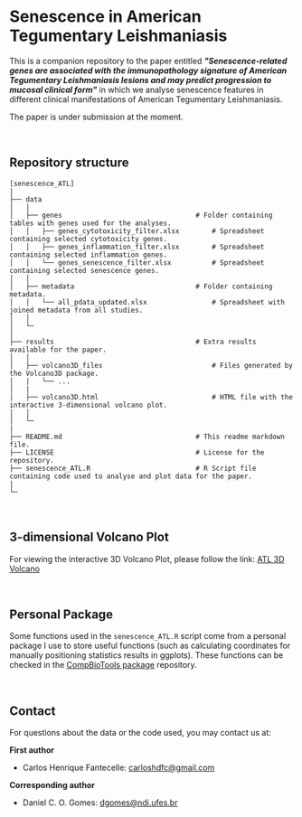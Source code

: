# Senescence in American Tegumentary Leishmaniasis

This is a companion repository to the paper entitled ***"Senescence-related genes are associated with the immunopathology signature of American Tegumentary Leishmaniasis lesions and may predict progression to mucosal clinical form"*** in which we analyse senescence features in different clinical manifestations of American Tegumentary Leishmaniasis.

The paper is under submission at the moment.

<br>

## Repository structure

```
[senescence_ATL]
|
├── data                                          
│   │                    
│   ├── genes                                 # Folder containing tables with genes used for the analyses.
│   │   ├── genes_cytotoxicity_filter.xlsx        # Spreadsheet containing selected cytotoxicity genes.
│   │   ├── genes_inflammation_filter.xlsx        # Spreadsheet containing selected inflammation genes.
│   │   └── genes_senescence_filter.xlsx          # Spreadsheet containing selected senescence genes.
│   │
│   ├── metadata                              # Folder containing metadata.
│   │   └── all_pdata_updated.xlsx                # Spreadsheet with joined metadata from all studies.
│   │
│   └─
│
├── results                                   # Extra results available for the paper.
│   │                    
│   ├── volcano3D_files                           # Files generated by the Volcano3D package. 
│   |   └── ...                                   
│   |
|   ├── volcano3D.html                            # HTML file with the interactive 3-dimensional volcano plot.
│   │
│   └─
|
├── README.md                                 # This readme markdown file.
├── LICENSE                                   # License for the repository.
├── senescence_ATL.R                          # R Script file containing code used to analyse and plot data for the paper.
|
└─
```

<br>

## 3-dimensional Volcano Plot

For viewing the interactive 3D Volcano Plot, please follow the link: [ATL 3D Volcano](https://cfantecelle.github.io/senescence_ATL/results/volcano3D.html)

<br>

## Personal Package

Some functions used in the `senescence_ATL.R` script come from a personal package I use to store useful functions (such as calculating coordinates for manually positioning statistics results in ggplots). These functions can be checked in the [CompBioTools package](https://github.com/cfantecelle/CompBioTools_package) repository.

<br>

## Contact

For questions about the data or the code used, you may contact us at:

**First author**
  * Carlos Henrique Fantecelle: carloshdfc@gmail.com
        
**Corresponding author**
  * Daniel C. O. Gomes: dgomes@ndi.ufes.br 